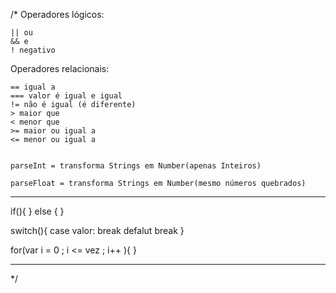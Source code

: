 /* 
Operadores lógicos:

    || ou
    && e
    ! negativo

Operadores relacionais:

    == igual a
    === valor é igual e igual
    != não é igual (é diferente)
    > maior que 
    < menor que 
    >= maior ou igual a
    <= menor ou igual a 

    
    parseInt = transforma Strings em Number(apenas Inteiros)

    parseFloat = transforma Strings em Number(mesmo números quebrados)

----------------------------------------------

if(){
} else {
}

switch(){
    case valor:
    break
    defalut
    break
}

for(var i = 0 ; i <= vez ; i++ ){
}

---------------------------------------------
 */